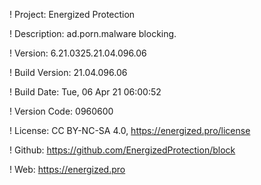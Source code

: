 ! Project: Energized Protection

! Description: ad.porn.malware blocking.

! Version: 6.21.0325.21.04.096.06

! Build Version: 21.04.096.06

! Build Date: Tue, 06 Apr 21 06:00:52

! Version Code: 0960600

! License: CC BY-NC-SA 4.0, https://energized.pro/license

! Github: https://github.com/EnergizedProtection/block

! Web: https://energized.pro

